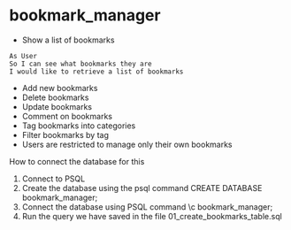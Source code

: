 # bookmark_manager

- Show a list of bookmarks
```
As User
So I can see what bookmarks they are
I would like to retrieve a list of bookmarks
```

- Add new bookmarks
- Delete bookmarks
- Update bookmarks
- Comment on bookmarks
- Tag bookmarks into categories
- Filter bookmarks by tag
- Users are restricted to manage only their own bookmarks

How to connect the database for this
1. Connect to PSQL
2. Create the database using the psql command CREATE DATABASE bookmark_manager;
3. Connect the database using PSQL command \c bookmark_manager;
4. Run the query we have saved in the file 01_create_bookmarks_table.sql
